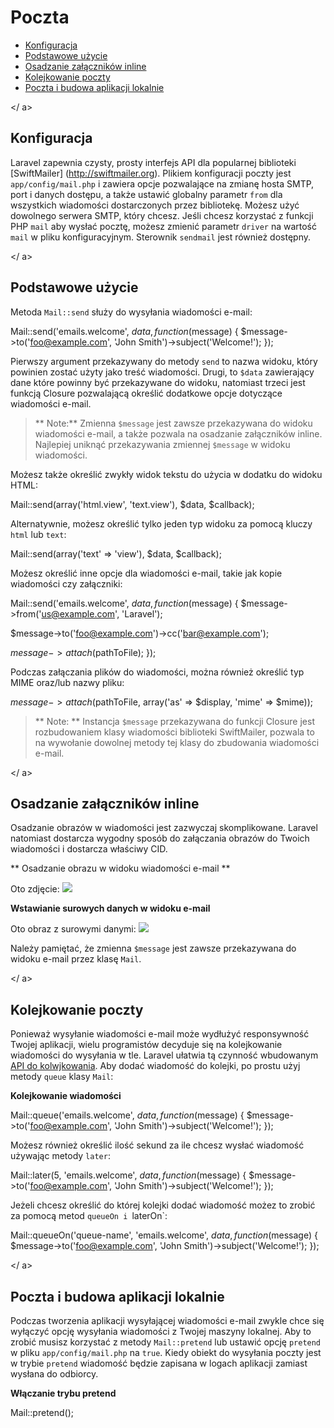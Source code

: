 # Poczta

- [Konfiguracja](#configuration)
- [Podstawowe użycie](#basic-usage)
- [Osadzanie załączników inline](#embedding-inline-attachments)
- [Kolejkowanie poczty](#queueing-mail)
- [Poczta i budowa aplikacji lokalnie](#mail-and-local-development)

<a name="configuration"> </ a>
## Konfiguracja

Laravel zapewnia czysty, prosty interfejs API dla popularnej biblioteki [SwiftMailer] (http://swiftmailer.org). Plikiem konfiguracji poczty jest  `app/config/mail.php` i zawiera opcje pozwalające na zmianę hosta SMTP, port i danych dostępu, a także ustawić globalny parametr `from` dla wszystkich wiadomości dostarczonych przez bibliotekę. Możesz użyć dowolnego serwera SMTP, który chcesz. Jeśli chcesz korzystać z funkcji PHP `mail` aby wysłać pocztę, możesz zmienić parametr `driver` na wartość `mail` w pliku konfiguracyjnym. Sterownik `sendmail` jest również dostępny.

<a name="basic-usage"> </ a>
## Podstawowe użycie

Metoda `Mail::send` służy do wysyłania wiadomości e-mail:

Mail::send('emails.welcome', $data, function($message)
{
$message->to('foo@example.com', 'John Smith')->subject('Welcome!');
});

Pierwszy argument przekazywany do metody `send` to nazwa widoku, który powinien zostać użyty jako treść wiadomości. Drugi, to `$data` zawierający dane które powinny być przekazywane do widoku, natomiast trzeci jest funkcją Closure pozwalającą określić dodatkowe opcje dotyczące wiadomości e-mail.

> ** Note:** Zmienna `$message` jest zawsze przekazywana do widoku wiadomości e-mail, a także pozwala na osadzanie załączników inline. Najlepiej uniknąć przekazywania zmiennej `$message` w widoku wiadomości.

Możesz także określić zwykły widok tekstu do użycia w dodatku do widoku HTML:

Mail::send(array('html.view', 'text.view'), $data, $callback);

Alternatywnie, możesz określić tylko jeden typ widoku za pomocą kluczy `html` lub `text`:

Mail::send(array('text' => 'view'), $data, $callback);

Możesz określić inne opcje dla wiadomości e-mail, takie jak kopie wiadomości czy załączniki:

Mail::send('emails.welcome', $data, function($message)
{
$message->from('us@example.com', 'Laravel');

$message->to('foo@example.com')->cc('bar@example.com');

$message->attach($pathToFile);
});

Podczas załączania plików do wiadomości, można również określić typ MIME oraz/lub nazwy pliku:

$message->attach($pathToFile, array('as' => $display, 'mime' => $mime));

> ** Note: ** Instancja `$message` przekazywana do funkcji Closure jest rozbudowaniem klasy wiadomości biblioteki SwiftMailer, pozwala to na wywołanie dowolnej metody tej klasy do zbudowania wiadomości e-mail.

<a name="embedding-inline-attachments"> </ a>
## Osadzanie załączników inline

Osadzanie obrazów w wiadomości jest zazwyczaj skomplikowane. Laravel natomiast dostarcza wygodny sposób do załączania obrazów do Twoich wiadomości i dostarcza właściwy CID.

** Osadzanie obrazu w widoku wiadomości e-mail **

<body>
Oto zdjęcie:

<img src="<?php echo $message->embed($pathToFile); ?>">
</body>

**Wstawianie surowych danych w widoku e-mail**

<body>
Oto obraz z surowymi danymi:

<img src="<?php echo $message->embedData($data, $name); ?> ">
</body>

Należy pamiętać, że zmienna `$message` jest zawsze przekazywana do widoku e-mail przez klasę `Mail`.

<a name="queueing-mail"> </ a>
## Kolejkowanie poczty

Ponieważ wysyłanie wiadomości e-mail może wydłużyć responsywność Twojej aplikacji, wielu programistów decyduje się na kolejkowanie wiadomości do wysyłania w tle. Laravel ułatwia tą czynność wbudowanym [API do kolwjkowania](/queues). Aby dodać wiadomość do kolejki, po prostu użyj metody `queue` klasy `Mail`:

**Kolejkowanie wiadomości**

Mail::queue('emails.welcome', $data, function($message)
{
$message->to('foo@example.com', 'John Smith')->subject('Welcome!');
});

Możesz również określić ilość sekund za ile chcesz wysłać wiadomość używając metody `later`:

Mail::later(5, 'emails.welcome', $data, function($message)
{
$message->to('foo@example.com', 'John Smith')->subject('Welcome!');
});

Jeżeli chcesz określić do której kolejki dodać wiadomość możez to zrobić za pomocą metod `queueOn i `laterOn`:

Mail::queueOn('queue-name', 'emails.welcome', $data, function($message)
{
$message->to('foo@example.com', 'John Smith')->subject('Welcome!');
});

<a name="mail-and-local-development"> </ a>
## Poczta i budowa aplikacji lokalnie

Podczas tworzenia aplikacji wysyłającej wiadomości e-mail zwykle chce się wyłączyć opcję wysyłania wiadomości z Twojej maszyny lokalnej. Aby to zrobić musisz korzystać z metody `Mail::pretend` lub ustawić opcję `pretend` w pliku `app/config/mail.php` na `true`. Kiedy obiekt do wysyłania poczty jest w trybie `pretend` wiadomość będzie zapisana w logach aplikacji zamiast wysłana do odbiorcy.

**Włączanie trybu pretend**

Mail::pretend();

